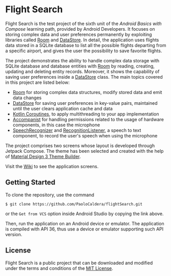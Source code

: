 # Flight Search

Flight Search is the test project of the sixth unit of the *Android Basics with Compose* learning path, provided by Android Developers. It focuses on storing complex data and user preferences permanently by exploiting libraries called [Room](https://developer.android.com/jetpack/androidx/releases/room) and [DataStore](https://developer.android.com/jetpack/androidx/releases/datastore). In detail, the application uses flights data stored in a SQLite database to list all the possible flights departing from a specific airport, and gives the user the possibility to save favorite flights.

The project demonstrates the ability to handle complex data storage with SQLite database and database entities with [Room](https://developer.android.com/jetpack/androidx/releases/room) by reading, creating, updating and deleting entity records. Moreover, it shows the capability of saving user preferences inside a [DataStore](https://developer.android.com/jetpack/androidx/releases/datastore) class. The main topics covered in this project are listed below:

* [Room](https://developer.android.com/jetpack/androidx/releases/room) for storing complex data structures, modify stored data and emit data changes
* [DataStore](https://developer.android.com/jetpack/androidx/releases/datastore) for saving user preferences in key-value pairs, maintained until the user clears application cache and data
* [Kotlin Coroutines](https://developer.android.com/kotlin/coroutines), to apply multithreading to your app implementation
* [Accompanist](https://github.com/google/accompanist) for handling permissions related to the usage of hardware components, in this case the microphone
* [SpeechRecognizer](https://developer.android.com/reference/android/speech/SpeechRecognizer) and [RecognitionListener](https://developer.android.com/reference/android/speech/RecognitionListener), a speech to text component, to record the user's speech when using the microphone

The project comprises two screens whose layout is developed through Jetpack Compose. The theme has been selected and created with the help of [Material Design 3 Theme Builder](https://m3.material.io/theme-builder#/custom).

Visit the [Wiki](https://github.com/PaoloCaldera/flightSearch/wiki) to see the application screens.


## Getting Started

To clone the repository, use the command
```
$ git clone https://github.com/PaoloCaldera/flightSearch.git
```
or the `Get from VCS` option inside Android Studio by copying the link above.

Then, run the application on an Android device or emulator. The application is compiled with API 36, thus use a device or emulator supporting such API version.

## License

Flight Search is a public project that can be downloaded and modified under the terms and conditions of the [MIT License](LICENSE).
